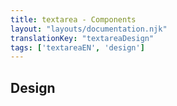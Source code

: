 ```yaml
---
title: textarea - Components
layout: "layouts/documentation.njk"
translationKey: "textareaDesign"
tags: ['textareaEN', 'design']
---
```


## Design